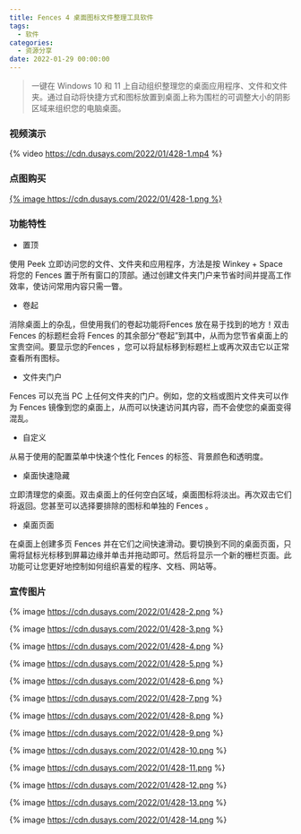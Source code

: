 ```yaml
---
title: Fences 4 桌面图标文件整理工具软件
tags:
  - 软件
categories:
  - 资源分享
date: 2022-01-29 00:00:00
---
```


> 一键在 Windows 10 和 11 上自动组织整理您的桌面应用程序、文件和文件夹。通过自动将快捷方式和图标放置到桌面上称为围栏的可调整大小的阴影区域来组织您的电脑桌面。

<!-- more -->

### 视频演示

{% video https://cdn.dusays.com/2022/01/428-1.mp4 %}

### 点图购买

[{% image https://cdn.dusays.com/2022/01/428-1.png %}](https://r-g.io/BHDH33)

### 功能特性

* 置顶

使用 Peek 立即访问您的文件、文件夹和应用程序，方法是按 Winkey + Space 将您的 Fences 置于所有窗口的顶部。通过创建文件夹门户来节省时间并提高工作效率，使访问常用内容只需一瞥。

* 卷起

消除桌面上的杂乱，但使用我们的卷起功能将Fences 放在易于找到的地方！双击 Fences 的标题栏会将 Fences 的其余部分“卷起”到其中，从而为您节省桌面上的宝贵空间。要显示您的Fences ，您可以将鼠标移到标题栏上或再次双击它以正常查看所有图标。

* 文件夹门户

Fences 可以充当 PC 上任何文件夹的门户。例如，您的文档或图片文件夹可以作为 Fences 镜像到您的桌面上，从而可以快速访问其内容，而不会使您的桌面变得混乱。

* 自定义

从易于使用的配置菜单中快速个性化 Fences 的标签、背景颜色和透明度。

* 桌面快速隐藏

立即清理您的桌面。双击桌面上的任何空白区域，桌面图标将淡出。再次双击它们将返回。您甚至可以选择要排除的图标和单独的 Fences 。

* 桌面页面

在桌面上创建多页 Fences 并在它们之间快速滑动。要切换到不同的桌面页面，只需将鼠标光标移到屏幕边缘并单击并拖动即可。然后将显示一个新的栅栏页面。此功能可让您更好地控制如何组织喜爱的程序、文档、网站等。

### 宣传图片

{% image https://cdn.dusays.com/2022/01/428-2.png %}

{% image https://cdn.dusays.com/2022/01/428-3.png %}

{% image https://cdn.dusays.com/2022/01/428-4.png %}

{% image https://cdn.dusays.com/2022/01/428-5.png %}

{% image https://cdn.dusays.com/2022/01/428-6.png %}

{% image https://cdn.dusays.com/2022/01/428-7.png %}

{% image https://cdn.dusays.com/2022/01/428-8.png %}

{% image https://cdn.dusays.com/2022/01/428-9.png %}

{% image https://cdn.dusays.com/2022/01/428-10.png %}

{% image https://cdn.dusays.com/2022/01/428-11.png %}

{% image https://cdn.dusays.com/2022/01/428-12.png %}

{% image https://cdn.dusays.com/2022/01/428-13.png %}

{% image https://cdn.dusays.com/2022/01/428-14.png %}
